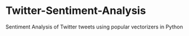 # Twitter-Sentiment-Analysis
Sentiment Analysis of Twitter tweets using popular vectorizers in Python

